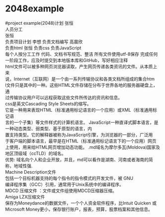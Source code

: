 2048example
===========

#project example(2048)计划
张恒  
人员分工             
张恒  
负责项目计划
李想  负责文档编写                                                            高晨欣     
负责html
张恒
负责css
负责JavaScript                                              
每个人按分工工作
代码、文档书写规范、整洁
所有文件使用utf-8保存
完成任何一阶段工作，应及时提交到本地版本库和GitHub，写好相应注释<br>
html文件可以被多种网页浏览器读取，产生网页传递各类资讯的文件。从本质上来<br>说，Internet（互联网）是一个由一系列传输协议和各类文档所组成的集合htm<br>l文件只是其中的一种。这些HTML文件存储在分布于世界各地的服务器硬盘上，通<br>过传输协议用户可以远程获取这些文件所传达的资讯和信息。<br>
css是英文Cascading Style Sheets的缩写。<br>
它是一种用来表现HTML（标准通用标记语言的一个应用）或XML（标准通用标记语<br>言的一个子集）等文件样式的计算机语言。
JavaScript一种直译式脚本语言，是一种动态类型、弱类型、基于原型的语言，内<br>置支持类型。它的解释器被称为JavaScript引擎，为浏览器的一部分，广泛用<br>于客户端的脚本语言，最早是在HTML（标准通用标记语言下的一个应用）网页<br>上使用，用来给HTML网页增加动态功能。
.md域名为摩尔多瓦(Moldova)国家及地区顶级域（ccTLD）的域名。<br>
优势: 域名向个人和企业开放，并且，md可以看作是湖南、河南或者海南的简称，地域性强.<br>
Machine Description文件 <br>包括一个目标机器支持的每个指令的指令模式的开发文件，被 GNU<br> 编译程序集（GCC）引用，通常用于Unix系统中的编译程序。<br>
MDCD 压缩文件 ：文件或文件组使用MDCD压缩器压缩。<br>
Amiga LZX压缩文件 <br>保存为Moneydance的数据文件，一个个人资金软件程序，比Intuit Quicken 或<br> Microsoft Money更小，保存银行账户，报表，预算，股票档案和其他信息。<br>